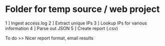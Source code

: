 # Folder for temp source / web project


1 ] Ingest access.log
2 ] Extract unique IPs
3 ] Lookup IPs for various information
4 ] Parse out JSON
5 ] Create report (.csv)

To do >> Nicer report format, email results
